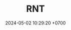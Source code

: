 ---
layout: teamCard
permalink: /team/:title.html
categories: LI LI1 LI2 LI5 LI6 LI7 LI10 LI11
maincover: /assets/logos/BDLF.png
puntosLJMAYO24:
date: 2024-05-02 10:29:20 +0700
title: RNT
tag: johto042024
color: black
puntosLJ202404: 12
grupo: sur
background: '#F16C38'
cover: /assets/backCard.png
team: RANKED NEW TEAM
ID: RNT
puntos: 6
pj: 6
#PARTIDO 1
j1: RONDA 1
p1: RNT
pp1: NL
bg1: rock
r1: 0
rr1: 3
pt1: 0
pj1: 1
#PARTIDO 2
j2: RONDA 2
p2: RNT
pp2: NS
bg2: rock
r2: 0
rr2: 3
pt2: 0
pj2: 1
#PARTIDO 3
j3: RONDA 3
p3: CS
pp3: RNT
bg3: rock
r3: 
rr3:
pt3: 0
pj3: 0 
#PARTIDO 4
j4: RONDA 4
p4: JNS
pp4: RNT
bg4: rock
r4: 1
rr4: 2
pt4: 2
pj4: 1
#PARTIDO 5
j5: RONDA 5
p5: RNT
pp5: I2A
bg5: rock
r5: 0
rr5: 3
pt5: 0
pj5: 1
#PARTIDO 6
j6: RONDA 6
p6: RNT
pp6: TAE
bg6: rock
r6: 1
rr6: 2
pt6: 1
pj6: 1 
#PARTIDO 7
j7: RONDA 7
p7:  RNT
pp7: GOD
bg7: rock
r7: 
rr7: 
pt7: 0
pj7: 0 
#PARTIDO 8
j8: RONDA 8
p8:  SOJ
pp8: RNT
bg8: rock
rr8: 
r8: 
pt8: 0
pj8: 0  
#PARTIDO 9
j9: RONDA 9
p9:  HG BETA
pp9: RNT
bg9: rock
r9: 3
rr9: 0
pt9: 3
pj9: 1
#PARTIDO 10
j10: RONDA 10
p10: RNT
pp10: HG OL
bg10: rock
r10: 
rr10:
pt10: 0
pj10: 0 
#PARTIDO 11
j11: RONDA 11
p11: RNT
pp11: EK
bg11: rock
r11: 
rr11:
pt11: 0
pj11 : 0
stream: <i class="fa-brands fa-twitch text-white"></i>
dia: 27
hora: '22:10'
---